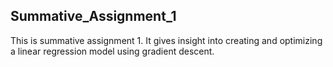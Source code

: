 ## Summative_Assignment_1
This is summative assignment 1. It gives insight into  creating and optimizing a linear regression model using gradient descent.
